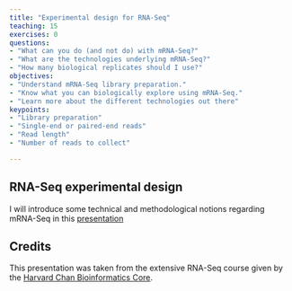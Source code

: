 ```yaml
---
title: "Experimental design for RNA-Seq"
teaching: 15
exercises: 0
questions:
- "What can you do (and not do) with mRNA-Seq?"
- "What are the technologies underlying mRNA-Seq?"
- "How many biological replicates should I use?"
objectives:
- "Understand mRNA-Seq library preparation."
- "Know what you can biologically explore using mRNA-Seq."
- "Learn more about the different technologies out there"
keypoints:
- "Library preparation"
- "Single-end or paired-end reads"
- "Read length"
- "Number of reads to collect"

---
```

## RNA-Seq experimental design
I will introduce some technical and methodological notions regarding mRNA-Seq in this [presentation](../presentations/rna-seq_design.pdf)

## Credits
This presentation was taken from the extensive RNA-Seq course given by the [Harvard Chan Bioinformatics Core](http://bioinformatics.sph.harvard.edu/).
